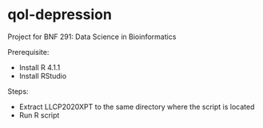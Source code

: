 # qol-depression
Project for BNF 291: Data Science in Bioinformatics

Prerequisite:
- Install R 4.1.1
- Install RStudio

Steps:
- Extract LLCP2020XPT to the same directory where the script is located
- Run R script
